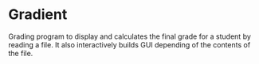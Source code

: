 # Gradient
Grading program to display and calculates the final grade for a student by reading a file. It also interactively builds GUI depending of the contents of the file.
